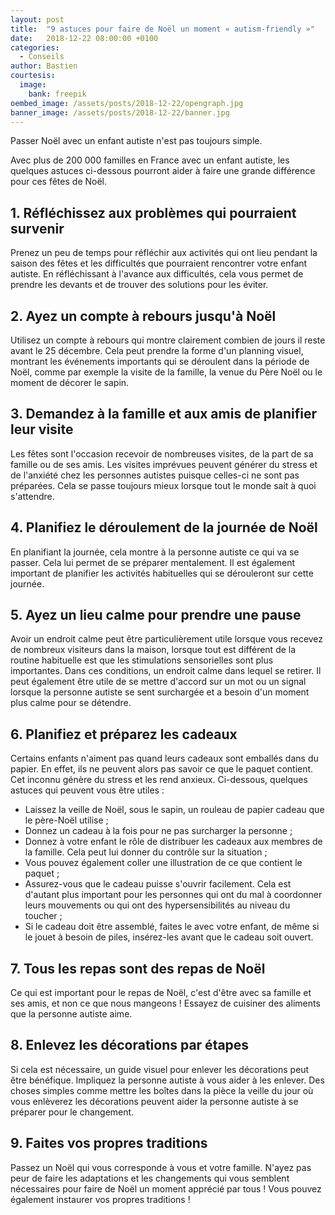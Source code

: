 ```yaml
---
layout: post
title:  "9 astuces pour faire de Noël un moment « autism-friendly »"
date:   2018-12-22 08:00:00 +0100
categories:
  - Conseils
author: Bastien
courtesis:
  image:
    bank: freepik
oembed_image: /assets/posts/2018-12-22/opengraph.jpg
banner_image: /assets/posts/2018-12-22/banner.jpg
---
```


Passer Noël avec un enfant autiste n'est pas toujours simple.

Avec plus de 200 000 familles en France avec un enfant autiste, les quelques astuces ci-dessous pourront aider 
à faire une grande différence pour ces fêtes de Noël.

## 1. Réfléchissez aux problèmes qui pourraient survenir

Prenez un peu de temps pour réfléchir aux activités qui ont lieu pendant la saison des fêtes et les difficultés que pourraient
rencontrer votre enfant autiste.
En réfléchissant à l'avance aux difficultés, cela vous permet de prendre les devants et de trouver des solutions pour les éviter.

## 2. Ayez un compte à rebours jusqu'à Noël

Utilisez un compte à rebours qui montre clairement combien de jours il reste avant le 25 décembre.
Cela peut prendre la forme d'un planning visuel, montrant les événements importants qui se déroulent dans la période de Noël, comme par exemple 
la visite de la famille, la venue du Père Noël ou le moment de décorer le sapin.

## 3. Demandez à la famille et aux amis de planifier leur visite

<div align="center">
<amp-img class="center" layout="responsive" width="460" height="360" src="/assets/posts/2018-12-22/3.jpg" alt="Planifier les visites" ></amp-img>
</div>

Les fêtes sont l'occasion recevoir de nombreuses visites, de la part de sa famille ou de ses amis.
Les visites imprévues peuvent générer du stress et de l'anxiété chez les personnes autistes puisque celles-ci ne sont pas préparées.
Cela se passe toujours mieux lorsque tout le monde sait à quoi s'attendre.

## 4. Planifiez le déroulement de la journée de Noël

En planifiant la journée, cela montre à la personne autiste ce qui va se passer. Cela lui permet de se préparer mentalement.
Il est également important de planifier les activités habituelles qui se dérouleront sur cette journée.

## 5. Ayez un lieu calme pour prendre une pause

<div align="center">
<amp-img class="center" layout="responsive" width="460" height="300" src="/assets/posts/2018-12-22/5.jpg" alt="Faites une pause"></amp-img>
</div>

Avoir un endroit calme peut être particulièrement utile lorsque vous recevez de nombreux visiteurs dans la maison, lorsque tout est différent de la routine habituelle est que les 
stimulations sensorielles sont plus importantes.
Dans ces conditions, un endroit calme dans lequel se retirer.
Il peut également être utile de se mettre d'accord sur un mot ou un signal lorsque la personne autiste se sent surchargée et a besoin d'un moment plus calme pour se détendre.


## 6. Planifiez et préparez les cadeaux

<div align="center">
<amp-img class="center" layout="responsive" width="460" height="312" src="/assets/posts/2018-12-22/6.jpg" alt="Préparez l'ouverture des cadeaux"></amp-img>
</div>

Certains enfants n'aiment pas quand leurs cadeaux sont emballés dans du papier. En effet, ils ne peuvent alors pas savoir ce que le paquet contient. Cet inconnu
 génère du stress et les rend anxieux.
Ci-dessous, quelques astuces qui peuvent vous être utiles&nbsp;:

 - Laissez la veille de Noël, sous le sapin, un rouleau de papier cadeau que le père-Noël utilise&nbsp;;
 - Donnez un cadeau à la fois pour ne pas surcharger la personne&nbsp;;
 - Donnez à votre enfant le rôle de distribuer les cadeaux aux membres de la famille. Cela peut lui donner du contrôle sur la situation&nbsp;;
 - Vous pouvez également coller une illustration de ce que contient le paquet&nbsp;;
 - Assurez-vous que le cadeau puisse s'ouvrir facilement. Cela est d'autant plus important pour les personnes qui ont du mal à coordonner leurs mouvements ou qui ont des hypersensibilités au niveau du toucher&nbsp;;
 - Si le cadeau doit être assemblé, faites le avec votre enfant, de même si le jouet à besoin de piles, insérez-les avant que le cadeau soit ouvert.

## 7. Tous les repas sont des repas de Noël

<div align="center">
<amp-img class="center" layout="responsive" width="460" height="300" src="/assets/posts/2018-12-22/7.jpg" alt="Repas de Noël"></amp-img>
</div>

Ce qui est important pour le repas de Noël, c'est d'être avec sa famille et ses amis, et non ce que nous mangeons&nbsp;!
Essayez de cuisiner des aliments que la personne autiste aime.

## 8. Enlevez les décorations par étapes

<div align="center">
<amp-img class="center" layout="responsive" width="460" height="300" src="/assets/posts/2018-12-22/8.jpg" alt="Décorations"></amp-img>
</div>

Si cela est nécessaire, un guide visuel pour enlever les décorations peut être bénéfique. Impliquez la personne autiste à vous aider à les enlever.
Des choses simples comme mettre les boîtes dans la pièce la veille du jour où vous enlèverez les décorations peuvent aider la personne autiste à se préparer pour le changement.

## 9. Faites vos propres traditions

<div align="center">
<amp-img class="center" layout="responsive" width="460" height="300" src="/assets/posts/2018-12-22/9.jpg" alt="Sapin de Noël"></amp-img>
</div>

Passez un Noël qui vous corresponde à vous et votre famille.
N'ayez pas peur de faire les adaptations et les changements qui vous semblent nécessaires pour faire de Noël un moment apprécié par tous&nbsp;!
Vous pouvez également instaurer vos propres traditions&nbsp;!
